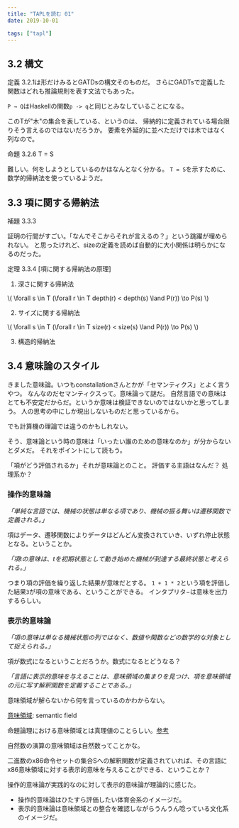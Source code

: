 ```yaml
---
title: "TAPLを読む 01"
date: 2019-10-01

tags: ["tapl"]
---
```


3.2 構文
-----

定義 3.2.1は形だけみるとGATDsの構文そのものだ。
さらにGADTsで定義した関数はどれも推論規則を表す文法でもあった。

`P → Q`はHaskellの関数`p -> q`と同じとみなしていることになる。

このTが"木"の集合を表している、というのは、
帰納的に定義されている場合限りそう言えるのではないだろうか。
要素を外延的に並べただけでは木ではなく列なので。

命題 3.2.6 T = S

難しい。何をしようとしているのかはなんとなく分かる。
`T = S`を示すために、数学的帰納法を使っているようだ。


3.3 項に関する帰納法
-------------------

補題 3.3.3

証明の行間がすごい。「なんでそこからそれが言えるの？」という跳躍が埋められない。
と思ったけれど、sizeの定義を読めば自動的に大小関係は明らかになるのだった。

定理 3.3.4 [項に関する帰納法の原理]

1. 深さに関する帰納法

\\(
\\forall s \\in T (\\forall r \\in T depth(r) < depth(s) \\land P(r)) \\to P(s)
\\)

2. サイズに関する帰納法

\\(
\\forall s \\in T (\\forall r \\in T size(r) < size(s) \\land P(r)) \\to P(s)
\\)

3. 構造的帰納法


3.4 意味論のスタイル
-------------------

きました意味論。いつもconstallationさんとかが「セマンティクス」とよく言うやつ。
なんなのだセマンティクスって。意味論って謎だ。
自然言語での意味はとても不安定だからだ。というか意味は検証できないのではないかと思ってしまう。
人の思考の中にしか現出しないものだと思っているから。

でも計算機の理論では違うのかもしれない。

そう、意味論という時の意味は「いったい誰のための意味なのか」が分からないとダメだ。
それをポイントにして読もう。


「項がどう評価されるか」それが意味論とのこと。
評価する主語はなんだ？ 処理系か？

### 操作的意味論

_「単純な言語では、機械の状態は単なる項であり、機械の振る舞いは遷移関数で定義される。」_

項はデータ、遷移関数によりデータはどんどん変換されていき、いずれ停止状態となる。ということか。

_「項tの意味は、tを初期状態として動き始めた機械が到達する最終状態と考えられる。」_

つまり項の評価を繰り返した結果が意味だとする。
`1 + 1 * 2`という項を評価した結果`3`が項の意味である、ということができる。
インタプリタ−は意味を出力するらしい。

### 表示的意味論

_「項の意味は単なる機械状態の列ではなく、数値や関数などの数学的な対象として捉えられる。」_

項が数式になるということだろうか。数式になるとどうなる？

_「言語に表示的意味を与えることは、意味領域の集まりを見つけ、項を意味領域の元に写す解釈関数を定義することである。」_

意味領域が解らないから何を言っているのかわからない。

[意味領域](https://ja.wikipedia.org/wiki/%E6%84%8F%E5%91%B3%E9%A0%98%E5%9F%9F): semantic field

命題論理における意味領域とは真理値のことらしい。[参考](http://www.fun.ac.jp/~osawa/course/AI2/proposition/intro/domain.html)

自然数の演算の意味領域は自然数ってことかな。

二進数のx86命令セットの集合Sへの解釈関数が定義されていれば、その言語にx86意味領域に対する表示的意味を与えることができる、ということか？

操作的意味論が実践的なのに対して表示的意味論が理論的に感じた。

- 操作的意味論はひたすら評価したい体育会系のイメージだ。
- 表示的意味論は意味領域との整合を確認しながらうんうん唸っている文化系のイメージだ。

